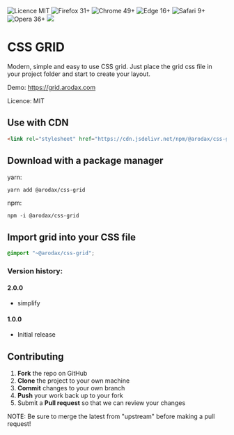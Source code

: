 ![Licence MIT](https://img.shields.io/badge/License-MIT-yellow.svg?style=flat-square)
![Firefox 31+](https://img.shields.io/badge/Firefox-31+-informational.svg?logo=mozilla%20firefox&logoColor=white&style=flat-square)
![Chrome 49+](https://img.shields.io/badge/Chrome-49+-informational.svg?logo=google%20chrome&logoColor=white&style=flat-square)
![Edge 16+](https://img.shields.io/badge/Edge-16+-informational.svg?logo=microsoft%20edge&logoColor=white&style=flat-square)
![Safari 9+](https://img.shields.io/badge/Safari-9+-informational.svg?logo=safari&logoColor=white&style=flat-square)
![Opera 36+](https://img.shields.io/badge/Opera-36+-informational.svg?logo=opera&logoColor=white&style=flat-square)
[![](https://data.jsdelivr.com/v1/package/npm/@arodax/css-grid/badge)](https://www.jsdelivr.com/package/npm/@arodax/css-grid)

CSS GRID
========


Modern, simple and easy to use CSS grid. Just place the grid css file in your project folder and start to create your layout.

Demo: https://grid.arodax.com

Licence: MIT


Use with CDN
-------------------------------
```html
<link rel="stylesheet" href="https://cdn.jsdelivr.net/npm/@arodax/css-grid@2/index.min.css">
```

Download with a package manager
-------------------------------

yarn: 
```console
yarn add @arodax/css-grid
```

npm:
```console
npm -i @arodax/css-grid
```

Import grid into your CSS file
------------------------------

```css
@import "~@arodax/css-grid";
```

### Version history:

#### 2.0.0
* simplify
#### 1.0.0
* Initial release

Contributing
------------
 1. **Fork** the repo on GitHub
 2. **Clone** the project to your own machine
 3. **Commit** changes to your own branch
 4. **Push** your work back up to your fork
 5. Submit a **Pull request** so that we can review your changes

NOTE: Be sure to merge the latest from "upstream" before making a pull request!